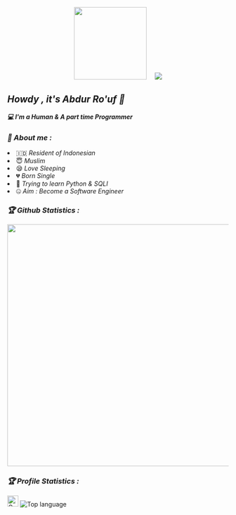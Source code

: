<!-- Github README -->
<p align="center"><a href="https://github.com/Rj-Basalamah">
<img height="165" src="https://github-readme-stats.vercel.app/api?username=Rj-Basalamah&show_icons=true&include_all_commits=true&theme=react&cache_seconds=3200&hide_border=true" /></a>
&nbsp;&nbsp;&nbsp;
<a href="https://github.com/Rj-Basalamah"><img src="https://github-readme-stats.vercel.app/api/top-langs/?username=Rj-Basalamah&layout=compact&theme=react&hide_border=true" />
</a></p>

<h2><b><i>Howdy , it's Abdur Ro'uf 👋</i></b></h2>
<b><i>💻 I'm a Human & A part time Programmer</i></b>

<h3><b><i>🤠 About me :</i></b></h3>
<li> 🇮🇩 <i>Resident of Indonesian </i></li>
<li> 😇 <i>Muslim</i></li>
<li> 😪 <i>Love Sleeping</i></li>
<li> 💔 <i>Born Single</i></li>
<li> 🐍 <i>Trying to learn Python & SQLI</i></li>
<li> 🤐 <i>Aim : Become a Software Engineer</i></li>

<h3><b><i>🏆 Github Statistics :</i></b></h3>
<a href="https://github.com/Rj-Basalamah"><img width=550 src="https://github-profile-trophy.vercel.app/?username=Rj-Basalamah&theme=dracula&no-frame=true&title=Followers,Stars,Commit,Repository,Issues"/></a>

<h3><b><i>🏆 Profile Statistics :</i></b></h3>
<a href="https://github.com/Rj-Basalamah"><img height="25" title="Counter" src="https://komarev.com/ghpvc/?username=Rj-Basalamah&color=blueviolet&style=flat-square"></a>
  <img src="https://github-readme-stats.vercel.app/api/top-langs/?username=AKING110&layout=compact" alt="Top language">
